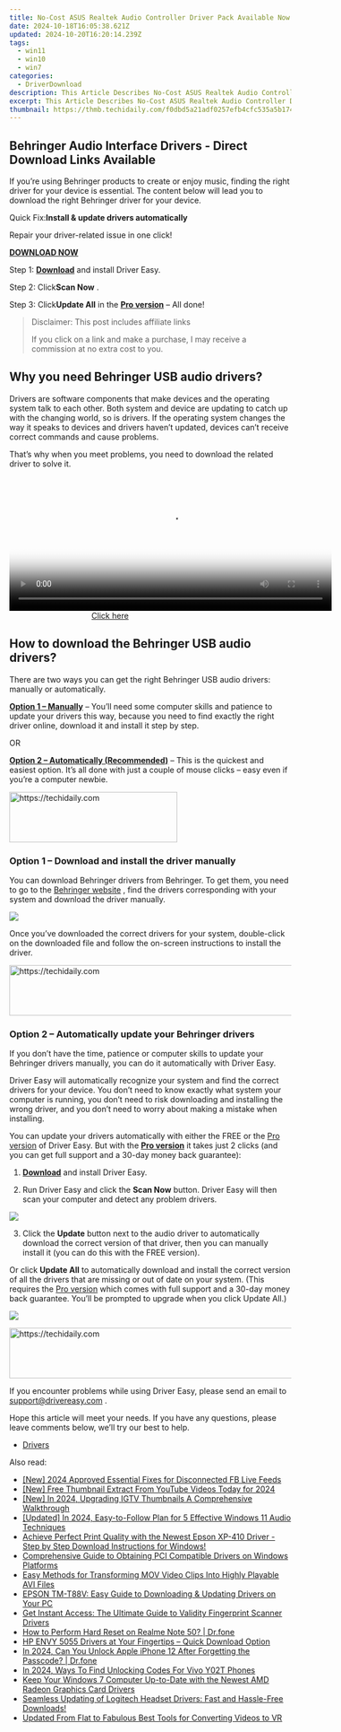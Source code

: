 ```yaml
---
title: No-Cost ASUS Realtek Audio Controller Driver Pack Available Now
date: 2024-10-18T16:05:38.621Z
updated: 2024-10-20T16:20:14.239Z
tags:
  - win11
  - win10
  - win7
categories:
  - DriverDownload
description: This Article Describes No-Cost ASUS Realtek Audio Controller Driver Pack Available Now
excerpt: This Article Describes No-Cost ASUS Realtek Audio Controller Driver Pack Available Now
thumbnail: https://thmb.techidaily.com/f0dbd5a21adf0257efb4cfc535a5b1745bbe68be5c6511e0bd704dc50cbfa331.jpg
---
```


## Behringer Audio Interface Drivers - Direct Download Links Available

If you’re using Behringer products to create or enjoy music, finding the right driver for your device is essential.
 The content below will lead you to download the right Behringer driver for your device.

 Quick Fix:**Install & update drivers automatically**

 Repair your driver-related issue in one click!

[**DOWNLOAD NOW**](https://tools.techidaily.com/drivereasy/download/)

 Step 1: **[Download](https://tools.techidaily.com/drivereasy/download/)**  and install Driver Easy.

 Step 2: Click**Scan Now** .

 Step 3: Click**Update All** in the **[Pro version](https://tools.techidaily.com/drivereasy/download/)**  – All done!

>  Disclaimer: This post includes affiliate links
>
>  If you click on a link and make a purchase, I may receive a commission at no extra cost to you.
>

## Why you need Behringer USB audio drivers?

 Drivers are software components that make devices and the operating system talk to each other. Both system and device are updating to catch up with the changing world, so is drivers. If the operating system changes the way it speaks to devices and drivers haven’t updated, devices can’t receive correct commands and cause problems.

 That’s why when you meet problems, you need to download the related driver to solve it.

<!-- affiliate ads begin -->
<span id="1982508">
					<video width="576" height="240" style="cursor:pointer"
           poster="//a.impactradius-go.com/display-clicktoplayimage/1982508.png"
           onclick="if(!this.playClicked){this.play();this.setAttribute('controls',true);this.playClicked=true;}">
	   <source src="//a.impactradius-go.com/display-ad/22993-1982508">
	   <img src="//a.impactradius-go.com/display-clicktoplayimage/1982508.png" style="border: none; height: 100%; width: 100%; object-fit: contain">
	</video>
	<div style="width:360px;text-align:center"><a href="javascript:window.open(decodeURIComponent('https%3A%2F%2Fhomestyler.sjv.io%2Fc%2F5597632%2F1982508%2F22993'), '_blank');void(0);">Click here</a></div>
</span>
<img height="0" width="0" src="https://imp.pxf.io/i/5597632/1982508/22993" style="position:absolute;visibility:hidden;" border="0" />
<!-- affiliate ads end -->

## How to download the Behringer USB audio drivers?

 There are two ways you can get the right Behringer USB audio drivers: manually or automatically.

**[Option 1 – Manually](https://tools.techidaily.com/drivereasy/download/)**  – You’ll need some computer skills and patience to update your drivers this way, because you need to find exactly the right driver online, download it and install it step by step.

OR

**[Option 2 – Automatically (Recommended)](https://www.drivereasy.com/knowledge/download-behringer-usb-audio-driver/#op2)**  – This is the quickest and easiest option. It’s all done with just a couple of mouse clicks – easy even if you’re a computer newbie.

<!-- affiliate ads begin -->
<a href="https://aligracehair.sjv.io/c/5597632/2006941/19272" target="_top" id="2006941">
  <img src="//a.impactradius-go.com/display-ad/19272-2006941" border="0" alt="https://techidaily.com" width="300" height="90"/>
</a>
<img height="0" width="0" src="https://aligracehair.sjv.io/i/5597632/2006941/19272" style="position:absolute;visibility:hidden;" border="0" />
<!-- affiliate ads end -->

### Option 1 – Download and install the driver manually

 You can download Behringer drivers from Behringer. To get them, you need to go to the [Behringer website](https://www.behringer.com/Categories/c/Behringer/Downloads) , find the drivers corresponding with your system and download the driver manually.

![](https://images.drivereasy.com/wp-content/uploads/2019/05/41-1024x637.jpg)

 Once you’ve downloaded the correct drivers for your system, double-click on the downloaded file and follow the on-screen instructions to install the driver.

<!-- affiliate ads begin -->
<a href="https://appsumo.8odi.net/c/5597632/2049391/7443" target="_top" id="2049391">
  <img src="//a.impactradius-go.com/display-ad/7443-2049391" border="0" alt="https://techidaily.com" width="728" height="90"/>
</a>
<img height="0" width="0" src="https://appsumo.8odi.net/i/5597632/2049391/7443" style="position:absolute;visibility:hidden;" border="0" />
<!-- affiliate ads end -->

### Option 2 – Automatically update your Behringer drivers

 If you don’t have the time, patience or computer skills to update your Behringer drivers manually, you can do it automatically with Driver Easy.

 Driver Easy will automatically recognize your system and find the correct drivers for your device. You don’t need to know exactly what system your computer is running, you don’t need to risk downloading and installing the wrong driver, and you don’t need to worry about making a mistake when installing.

 You can update your drivers automatically with either the FREE or the [Pro version](https://tools.techidaily.com/drivereasy/download/) of Driver Easy. But with the **[Pro version](https://tools.techidaily.com/drivereasy/download/)**  it takes just 2 clicks (and you can get full support and a 30-day money back guarantee):

 1) **[Download](https://tools.techidaily.com/drivereasy/download/)**  and install Driver Easy.

 2) Run Driver Easy and click the **Scan Now** button. Driver Easy will then scan your computer and detect any problem drivers.

![](https://images.drivereasy.com/wp-content/uploads/2019/05/42.jpg)

 3) Click the **Update** button next to the audio driver to automatically download the correct version of that driver, then you can manually install it (you can do this with the FREE version).  

 Or click **Update All** to automatically download and install the correct version of all the drivers that are missing or out of date on your system. (This requires the [Pro version](https://tools.techidaily.com/drivereasy/download/) which comes with full support and a 30-day money back guarantee. You’ll be prompted to upgrade when you click Update All.)

![](https://images.drivereasy.com/wp-content/uploads/2019/05/43.jpg)

<!-- affiliate ads begin -->
<a href="https://aidotcom.pxf.io/c/5597632/2134499/19576" target="_top" id="2134499">
  <img src="//a.impactradius-go.com/display-ad/19576-2134499" border="0" alt="https://techidaily.com" width="600" height="90"/>
</a>
<img height="0" width="0" src="https://aidotcom.pxf.io/i/5597632/2134499/19576" style="position:absolute;visibility:hidden;" border="0" />
<!-- affiliate ads end -->

 If you encounter problems while using Driver Easy, please send an email to [support@drivereasy.com](https://tools.techidaily.com/drivereasy/download/) .

 Hope this article will meet your needs. If you have any questions, please leave comments below, we’ll try our best to help.

* [Drivers](https://tools.techidaily.com/drivereasy/download/)

<ins class="adsbygoogle"
     style="display:block"
     data-ad-format="autorelaxed"
     data-ad-client="ca-pub-7571918770474297"
     data-ad-slot="1223367746"></ins>

<ins class="adsbygoogle"
     style="display:block"
     data-ad-client="ca-pub-7571918770474297"
     data-ad-slot="8358498916"
     data-ad-format="auto"
     data-full-width-responsive="true"></ins>

<span class="atpl-alsoreadstyle">Also read:</span>
<div><ul>
<li><a href="https://facebook-video-files.techidaily.com/new-2024-approved-essential-fixes-for-disconnected-fb-live-feeds/"><u>[New] 2024 Approved Essential Fixes for Disconnected FB Live Feeds</u></a></li>
<li><a href="https://youtube-sure.techidaily.com/ree-thumbnail-extract-from-youtube-videos-today-for-2024/"><u>[New] Free Thumbnail Extract From YouTube Videos Today for 2024</u></a></li>
<li><a href="https://instagram-videos.techidaily.com/new-in-2024-upgrading-igtv-thumbnails-a-comprehensive-walkthrough/"><u>[New] In 2024, Upgrading IGTV Thumbnails A Comprehensive Walkthrough</u></a></li>
<li><a href="https://article-posts.techidaily.com/updated-in-2024-easy-to-follow-plan-for-5-effective-windows-11-audio-techniques/"><u>[Updated] In 2024, Easy-to-Follow Plan for 5 Effective Windows 11 Audio Techniques</u></a></li>
<li><a href="https://win-amazing.techidaily.com/1722977230540-achieve-perfect-print-quality-with-the-newest-epson-xp-410-driver-step-by-step-download-instructions-for-windows/"><u>Achieve Perfect Print Quality with the Newest Epson XP-410 Driver - Step by Step Download Instructions for Windows!</u></a></li>
<li><a href="https://win-amazing.techidaily.com/comprehensive-guide-to-obtaining-pci-compatible-drivers-on-windows-platforms/"><u>Comprehensive Guide to Obtaining PCI Compatible Drivers on Windows Platforms</u></a></li>
<li><a href="https://win-fantastic.techidaily.com/easy-methods-for-transforming-mov-video-clips-into-highly-playable-avi-files/"><u>Easy Methods for Transforming MOV Video Clips Into Highly Playable AVI Files</u></a></li>
<li><a href="https://win-amazing.techidaily.com/epson-tm-t88v-easy-guide-to-downloading-and-updating-drivers-on-your-pc/"><u>EPSON TM-T88V: Easy Guide to Downloading & Updating Drivers on Your PC</u></a></li>
<li><a href="https://win-amazing.techidaily.com/get-instant-access-the-ultimate-guide-to-validity-fingerprint-scanner-drivers/"><u>Get Instant Access: The Ultimate Guide to Validity Fingerprint Scanner Drivers</u></a></li>
<li><a href="https://techidaily.com/how-to-perform-hard-reset-on-realme-note-50-drfone-by-drfone-reset-android-reset-android/"><u>How to Perform Hard Reset on Realme Note 50? | Dr.fone</u></a></li>
<li><a href="https://win-amazing.techidaily.com/hp-envy-5055-drivers-at-your-fingertips-quick-download-option/"><u>HP ENVY 5055 Drivers at Your Fingertips – Quick Download Option</u></a></li>
<li><a href="https://iphone-unlock.techidaily.com/in-2024-can-you-unlock-apple-iphone-12-after-forgetting-the-passcode-drfone-by-drfone-ios/"><u>In 2024, Can You Unlock Apple iPhone 12 After Forgetting the Passcode? | Dr.fone</u></a></li>
<li><a href="https://sim-unlock.techidaily.com/in-2024-ways-to-find-unlocking-codes-for-vivo-y02t-phones-by-drfone-android/"><u>In 2024, Ways To Find Unlocking Codes For Vivo Y02T Phones</u></a></li>
<li><a href="https://win-amazing.techidaily.com/keep-your-windows-7-computer-up-to-date-with-the-newest-amd-radeon-graphics-card-drivers/"><u>Keep Your Windows 7 Computer Up-to-Date with the Newest AMD Radeon Graphics Card Drivers</u></a></li>
<li><a href="https://win-amazing.techidaily.com/1722967892235-seamless-updating-of-logitech-headset-drivers-fast-and-hassle-free-downloads/"><u>Seamless Updating of Logitech Headset Drivers: Fast and Hassle-Free Downloads!</u></a></li>
<li><a href="https://ai-vdieo-software.techidaily.com/updated-from-flat-to-fabulous-best-tools-for-converting-videos-to-vr/"><u>Updated From Flat to Fabulous Best Tools for Converting Videos to VR</u></a></li>
</ul></div>

